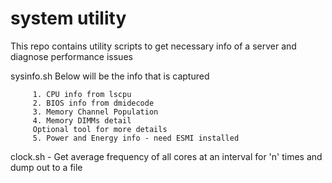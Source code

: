 # system utility

This repo contains utility scripts to get necessary info of a server and diagnose performance issues

sysinfo.sh 
Below will be the info that is captured

         1. CPU info from lscpu
         2. BIOS info from dmidecode
         3. Memory Channel Population
         4. Memory DIMMs detail
         Optional tool for more details
         5. Power and Energy info - need ESMI installed




clock.sh - Get average frequency of all cores at an interval for 'n' times and dump out to a file


